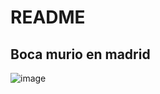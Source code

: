 # README
## Boca murio en madrid
![image](https://github.com/user-attachments/assets/ea7e12d4-d9c5-403e-9054-3949dd669f9e)
